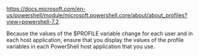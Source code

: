 https://docs.microsoft.com/en-us/powershell/module/microsoft.powershell.core/about/about_profiles?view=powershell-7.2

Because the values of the $PROFILE variable change for each user and in each host application, ensure that you display the values of the profile variables in each PowerShell host application that you use.